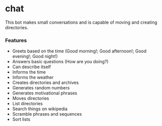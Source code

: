 # chat

This bot makes small conversations and is capable of moving and creating directories.

### Features 
- Greets based on the time (Good morning!; Good afternoon!; Good evening!; Good night!)
- Answers basic questions (How are you doing?)
- Can describe itself
- Informs the time
- Informs the weather
- Creates directories and archives
- Generates random numbers 
- Generates motivational phrases
- Moves directories 
- List directories 
- Search things on wikipedia 
- Scramble phrases and sequences 
- Sort lists
